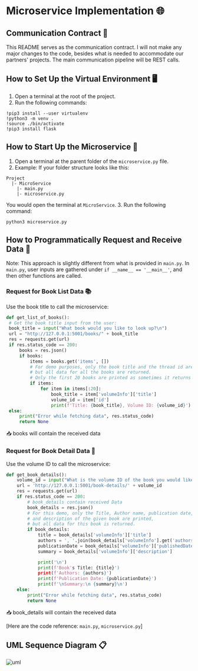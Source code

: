 # Microservice Implementation 🌐

## Communication Contract 📜
This README serves as the communication contract. I will not make any major changes to the code, besides what is needed to accommodate our partners' projects. The main communication pipeline will be REST calls.

## How to Set Up the Virtual Environment 🖥️
1. Open a terminal at the root of the project.
2. Run the following commands:
```
!pip3 install --user virtualenv
!python3 -m venv .
!source ./bin/activate
!pip3 install flask
```

## How to Start Up the Microservice 🚀
1. Open a terminal at the parent folder of the `microservice.py` file.
2. Example: If your folder structure looks like this:
```
Project
  |- MicroService
    |- main.py
    |- microservice.py
```
You would open the terminal at `MicroService`.
3. Run the following command: 
```
python3 microservice.py
```

## How to Programmatically Request and Receive Data 🔄
Note: This approach is slightly different from what is provided in `main.py`.
In `main.py`, user inputs are gathered under `if __name__ == '__main__'`, and then other functions are called.

### Request for Book List Data 📚
Use the book title to call the microservice:
```python
def get_list_of_books():
 # Get the book title input from the user: 
 book_title = input("What book would you like to look up?\n")
 url = "http://127.0.0.1:5001/books/" + book_title
 res = requests.get(url)
 if res.status_code == 200:
     books = res.json()
     if books:
         items = books.get('items', [])
         # For demo purposes, only the book title and the thread id are printed,
         # but all data for all the books are returned.
         # Only the first 20 books are printed as sometimes it returns many books.
         if items:
             for item in items[:20]:
                 book_title = item['volumeInfo']['title']
                 volume_id = item['id']
                 print(f'Title: {book_title}, Volume ID: {volume_id}')
 else: 
     print("Error while fetching data", res.status_code)
     return None
```
📥 books will contain the received data

### Request for Book Detail Data 📖
Use the volume ID to call the microservice:
```python
def get_book_details():
    volume_id = input("What is the volume ID of the book you would like to see more details about?\n")
    url = 'http://127.0.0.1:5001/book-details/' + volume_id
    res = requests.get(url)
    if res.status_code == 200:
        # book_details contain received Data 
        book_details = res.json()
        # For this demo, only the Title, Author name, publication date,
        # and description of the given book are printed,
        # but all data for this book is returned.
        if book_details:
            title = book_details['volumeInfo']['title']
            authors = ', '.join(book_details['volumeInfo'].get('authors', []))
            publicationDate = book_details['volumeInfo']['publishedDate']
            summary = book_details['volumeInfo']['description']

            print('\n')
            print(f'Book's Title: {title}')
            print(f'Authors: {authors}')
            print(f'Publication Date: {publicationDate}')
            print(f'\nSummary:\n {summary}\n')
    else:
        print("Error while fetching data", res.status_code)
        return None
```
📥 book_details will contain the received data

[Here are the code reference: `main.py`, `microservice.py`]

## UML Sequence Diagram 📋
![uml](https://github.com/jovw/cs361/assets/104602094/22cb25aa-baef-4778-a5f8-bcc3e1724463)
